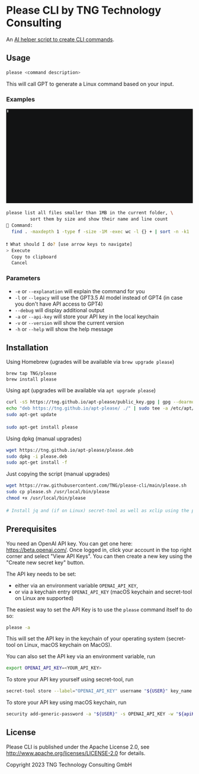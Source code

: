 # Please CLI by TNG Technology Consulting

An [AI helper script to create CLI commands](https://github.com/TNG/please-cli/).

## Usage

```bash
please <command description>
```
This will call GPT to generate a Linux command based on your input.

### Examples

![Demo](resources/demo.gif)

```bash
please list all files smaller than 1MB in the current folder, \
         sort them by size and show their name and line count
🔡 Command:
  find . -maxdepth 1 -type f -size -1M -exec wc -l {} + | sort -n -k1

❗ What should I do? [use arrow keys to navigate]
> Execute
  Copy to clipboard
  Cancel
```

### Parameters
- `-e` or `--explanation` will explain the command for you
- `-l` or `--legacy` will use the GPT3.5 AI model instead of GPT4 (in case you don't have API access to GPT4)
- `--debug` will display additional output
- `-a` or `--api-key` will store your API key in the local keychain
- `-v` or `--version` will show the current version
- `-h` or `--help` will show the help message

## Installation

Using Homebrew (ugrades will be available via `brew upgrade please`)

```
brew tap TNG/please
brew install please
```

Using apt (upgrades will be available via `apt upgrade please`)

```bash
curl -sS https://tng.github.io/apt-please/public_key.gpg | gpg --dearmor | sudo tee /etc/apt/trusted.gpg.d/please.gpg > /dev/null
echo "deb https://tng.github.io/apt-please/ ./" | sudo tee -a /etc/apt/sources.list
sudo apt-get update

sudo apt-get install please
```

Using dpkg (manual upgrades)

```bash
wget https://tng.github.io/apt-please/please.deb
sudo dpkg -i please.deb
sudo apt-get install -f
```

Just copying the script (manual upgrades)

```bash
wget https://raw.githubusercontent.com/TNG/please-cli/main/please.sh
sudo cp please.sh /usr/local/bin/please
chmod +x /usr/local/bin/please

# Install jq and (if on Linux) secret-tool as well as xclip using the package manager of your choice
```

## Prerequisites

You need an OpenAI API key. You can get one here: https://beta.openai.com/. Once logged in, click your account in 
the top right corner and select "View API Keys". You can then create a new key using the "Create new secret key" button.

The API key needs to be set:
- either via an environment variable `OPENAI_API_KEY`,
- or via a keychain entry `OPENAI_API_KEY` (macOS keychain and secret-tool on Linux are supported)

The easiest way to set the API Key is to use the `please` command  itself to do so:

```bash
please -a
```

This will set the API key in the keychain of your operating system (secret-tool on Linux, macOS keychain on MacOS).

You can also set the API key via an environment variable, run

```bash
export OPENAI_API_KEY=<YOUR_API_KEY>
```

To store your API key yourself using secret-tool, run

```bash
secret-tool store --label="OPENAI_API_KEY" username "${USER}" key_name OPENAI_API_KEY apiKey "${apiKey}"
```

To store your API key using macOS keychain, run

```bash
security add-generic-password -a "${USER}" -s OPENAI_API_KEY -w "${apiKey}"
```

## License

Please CLI is published under the Apache License 2.0, see http://www.apache.org/licenses/LICENSE-2.0 for details.

Copyright 2023 TNG Technology Consulting GmbH

